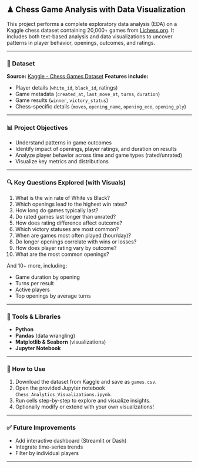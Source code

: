 ## ♟ Chess Game Analysis with Data Visualization

This project performs a complete exploratory data analysis (EDA) on a Kaggle chess dataset containing 20,000+ games from [Lichess.org](https://lichess.org). It includes both text-based analysis and data visualizations to uncover patterns in player behavior, openings, outcomes, and ratings.

---

### 📁 Dataset

**Source:** [Kaggle - Chess Games Dataset](https://www.kaggle.com/datasets/datasnaek/chess)
**Features include:**

* Player details (`white_id`, `black_id`, ratings)
* Game metadata (`created_at`, `last_move_at`, `turns`, `duration`)
* Game results (`winner`, `victory_status`)
* Chess-specific details (`moves`, `opening_name`, `opening_eco`, `opening_ply`)

---

### 📊 Project Objectives

* Understand patterns in game outcomes
* Identify impact of openings, player ratings, and duration on results
* Analyze player behavior across time and game types (rated/unrated)
* Visualize key metrics and distributions

---

### 🔍 Key Questions Explored (with Visuals)

1. What is the win rate of White vs Black?
2. Which openings lead to the highest win rates?
3. How long do games typically last?
4. Do rated games last longer than unrated?
5. How does rating difference affect outcome?
6. Which victory statuses are most common?
7. When are games most often played (hour/day)?
8. Do longer openings correlate with wins or losses?
9. How does player rating vary by outcome?
10. What are the most common openings?

And 10+ more, including:

* Game duration by opening
* Turns per result
* Active players
* Top openings by average turns

---

### 🧰 Tools & Libraries

* **Python**
* **Pandas** (data wrangling)
* **Matplotlib & Seaborn** (visualizations)
* **Jupyter Notebook**

---

### 🚀 How to Use

1. Download the dataset from Kaggle and save as `games.csv`.
2. Open the provided Jupyter notebook `Chess_Analytics_Visualizations.ipynb`.
3. Run cells step-by-step to explore and visualize insights.
4. Optionally modify or extend with your own visualizations!

---

### ✅ Future Improvements

* Add interactive dashboard (Streamlit or Dash)
* Integrate time-series trends
* Filter by individual players

---
